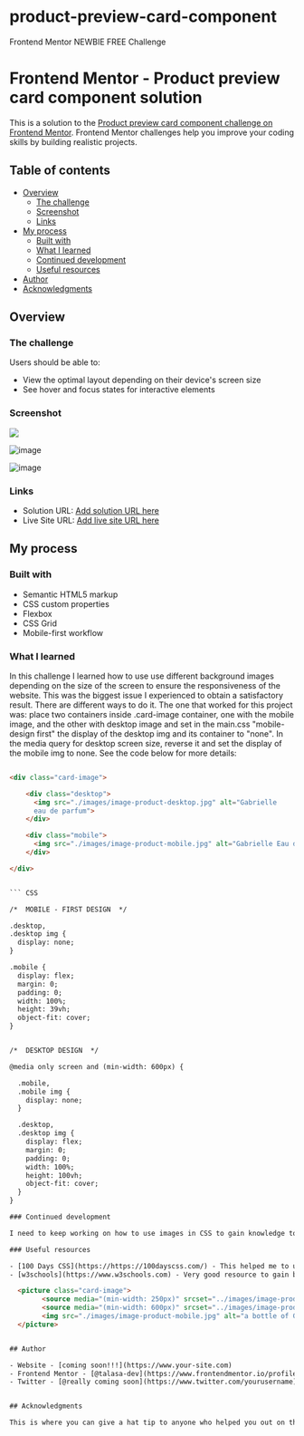 # product-preview-card-component
Frontend Mentor NEWBIE FREE Challenge 

# Frontend Mentor - Product preview card component solution

This is a solution to the [Product preview card component challenge on Frontend Mentor](https://www.frontendmentor.io/challenges/product-preview-card-component-GO7UmttRfa). Frontend Mentor challenges help you improve your coding skills by building realistic projects. 

## Table of contents

- [Overview](#overview)
  - [The challenge](#the-challenge)
  - [Screenshot](#screenshot)
  - [Links](#links)
- [My process](#my-process)
  - [Built with](#built-with)
  - [What I learned](#what-i-learned)
  - [Continued development](#continued-development)
  - [Useful resources](#useful-resources)
- [Author](#author)
- [Acknowledgments](#acknowledgments)


## Overview

### The challenge

Users should be able to:

- View the optimal layout depending on their device's screen size
- See hover and focus states for interactive elements

### Screenshot

![](./screenshot.jpg)

![image](https://user-images.githubusercontent.com/119393713/205224508-371537e7-6a10-45f1-b510-b08054f08ebb.png)

![image](https://user-images.githubusercontent.com/119393713/205224634-840905a7-ece3-4955-b66f-ba151c729cb8.png)


### Links

- Solution URL: [Add solution URL here](https://your-solution-url.com)
- Live Site URL: [Add live site URL here](https://your-live-site-url.com)

## My process

### Built with

- Semantic HTML5 markup
- CSS custom properties
- Flexbox
- CSS Grid
- Mobile-first workflow


### What I learned

In this challenge I learned how to use use different background images depending on the size of the screen to ensure the responsiveness of the website. This was the biggest issue I experienced to obtain a satisfactory result. There are different ways to do it. The one that worked for this project was: place two containers inside .card-image container, one with the mobile image, and the other with desktop image and set in the main.css "mobile-design first" the display of the desktop img and its container  to "none". In the media query for desktop screen size, reverse it and set the display of the mobile img to none. See the code below for more details:


```` HTML

<div class="card-image">

    <div class="desktop">
      <img src="./images/image-product-desktop.jpg" alt="Gabrielle 
      eau de parfum">
    </div>

    <div class="mobile">
      <img src="./images/image-product-mobile.jpg" alt="Gabrielle Eau de parfum">
    </div>

</div>


``` CSS

/*  MOBILE - FIRST DESIGN  */ 

.desktop,
.desktop img {
  display: none;
}

.mobile {
  display: flex;
  margin: 0;
  padding: 0;
  width: 100%;
  height: 39vh;  
  object-fit: cover;
}


/*  DESKTOP DESIGN  */

@media only screen and (min-width: 600px) {

  .mobile,
  .mobile img {
    display: none;    
  }

  .desktop,
  .desktop img {
    display: flex;
    margin: 0;
    padding: 0;
    width: 100%;
    height: 100vh;  
    object-fit: cover;
  }
}

### Continued development

I need to keep working on how to use images in CSS to gain knowledge to apply more advanced design.

### Useful resources

- [100 Days CSS](https://https://100dayscss.com/) - This helped me to understand how to position a container centered within another container. Very useful to design card components.
- [w3schools](https://www.w3schools.com) - Very good resource to gain better understanding of how to manage to use two differents background images depending of the size of the screen. The one I prefered for its simplicity was:

  <picture class="card-image">
        <source media="(min-width: 250px)" srcset="../images/image-product-mobile">
        <source media="(min-width: 600px)" srcset="../images/image-product-desktop">
        <img src="./images/image-product-mobile.jpg" alt="a bottle of Gabrielle parfum">
  </picture> 


## Author

- Website - [coming soon!!!](https://www.your-site.com)
- Frontend Mentor - [@talasa-dev](https://www.frontendmentor.io/profile/talasa-dev)
- Twitter - [@really coming soon](https://www.twitter.com/yourusername)


## Acknowledgments

This is where you can give a hat tip to anyone who helped you out on this project. Perhaps you worked in a team or got some inspiration from someone else's solution. This is the perfect place to give them some credit.
